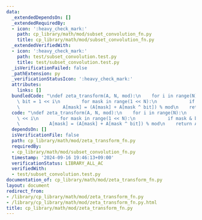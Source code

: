 ```yaml
---
data:
  _extendedDependsOn: []
  _extendedRequiredBy:
  - icon: ':heavy_check_mark:'
    path: cp_library/math/mod/subset_convolution_fn.py
    title: cp_library/math/mod/subset_convolution_fn.py
  _extendedVerifiedWith:
  - icon: ':heavy_check_mark:'
    path: test/subset_convolution.test.py
    title: test/subset_convolution.test.py
  _isVerificationFailed: false
  _pathExtension: py
  _verificationStatusIcon: ':heavy_check_mark:'
  attributes:
    links: []
  bundledCode: "\ndef zeta_transform(A, N, mod):\n    for i in range(N):\n       \
    \ bit = 1 << i\n        for mask in range(1 << N):\n            if mask & bit:\n\
    \                A[mask] = (A[mask] + A[mask ^ bit]) % mod\n    return A\n"
  code: "\ndef zeta_transform(A, N, mod):\n    for i in range(N):\n        bit = 1\
    \ << i\n        for mask in range(1 << N):\n            if mask & bit:\n     \
    \           A[mask] = (A[mask] + A[mask ^ bit]) % mod\n    return A\n"
  dependsOn: []
  isVerificationFile: false
  path: cp_library/math/mod/zeta_transform_fn.py
  requiredBy:
  - cp_library/math/mod/subset_convolution_fn.py
  timestamp: '2024-09-16 19:46:13+09:00'
  verificationStatus: LIBRARY_ALL_AC
  verifiedWith:
  - test/subset_convolution.test.py
documentation_of: cp_library/math/mod/zeta_transform_fn.py
layout: document
redirect_from:
- /library/cp_library/math/mod/zeta_transform_fn.py
- /library/cp_library/math/mod/zeta_transform_fn.py.html
title: cp_library/math/mod/zeta_transform_fn.py
---
```

